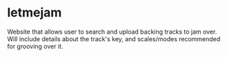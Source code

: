 # letmejam
Website that allows user to search and upload backing tracks to jam over. Will include details about the track's key, and scales/modes recommended for grooving over it. 
